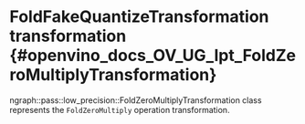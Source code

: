 # FoldFakeQuantizeTransformation transformation {#openvino_docs_OV_UG_lpt_FoldZeroMultiplyTransformation}

ngraph::pass::low_precision::FoldZeroMultiplyTransformation class represents the `FoldZeroMultiply` operation transformation.
